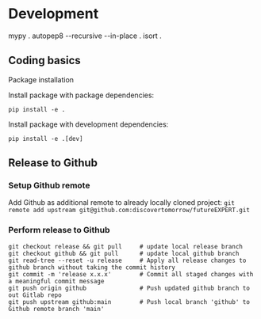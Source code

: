 # Development
mypy .
autopep8 --recursive --in-place .
isort .


## Coding basics

Package installation

Install package with package dependencies:

`pip install -e .`


Install package with development dependencies:

`pip install -e .[dev]`

## Release to Github

### Setup Github remote

Add Github as additional remote to already locally cloned project: `git remote add upstream git@github.com:discovertomorrow/futureEXPERT.git`

### Perform release to Github

```
git checkout release && git pull     # update local release branch
git checkout github && git pull      # update local github branch
git read-tree --reset -u release     # Apply all release changes to github branch without taking the commit history
git commit -m 'release x.x.x'        # Commit all staged changes with a meaningful commit message
git push origin github               # Push updated github branch to out Gitlab repo
git push upstream github:main        # Push local branch 'github' to Github remote branch 'main'
```